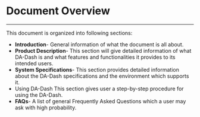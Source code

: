 # Document Overview


---



This document is organized into following sections: 
* **Introduction**- General information of what the document is all about.
* **Product Description**- This section will give detailed information of what DA-Dash is and what features and functionalities it provides to its intended users.
* **System Specifications**- This section provides detailed information about the DA-Dash specifications and the environment which supports it.
* Using DA-Dash This section gives user a step-by-step procedure for using the DA-Dash. 
* **FAQs**- A list of general Frequently Asked Questions which a user may ask with high probability.

